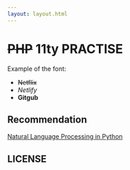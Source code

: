 ```yaml
---
layout: layout.html
---
```


# ~~PHP~~ 11ty PRACTISE

Example of the font:

- ~~Netflix~~ 
- _Netlify_
- **Gitgub**

## Recommendation

[Natural Language Processing in Python](https://www.youtube.com/watch?v=xvqsFTUsOmc)

## LICENSE
